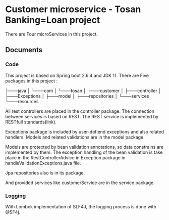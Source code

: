 # Customer microservice - Tosan Banking=Loan project
There are Four microServices in this project.
## Documents
### Code
This project is based on Spring boot 2.6.4 and JDK 11. 
There are Five packages in this project :

  ├───java
  │   └───com
  │       └───tosan
  │           └───customer
  │               ├───controller
  │               ├───Exceptions
  │               ├───model
  │               ├───repositories
  │               └───services
  └───resources

All rest controllers are placed in the controller package. The connection between services is based on REST. The REST service is implemented by RESTfull standards(link).

Exceptions package is included by user-defiend exceptions and also related handlers. Models and related validations are in the model package.

Models are protected by bean validation annotations, so data constrains are implemented by them. The exception handling of the bean validation is take place in the RestControllerAdvice in Exception package in handleValidationExceptions.java file.

Jpa repositories also is in its package. 

And provided services like customerService are in the service package.

### Logging
With Lombok implementation of SLF4J, the logging process is done with @SF4j.

###
